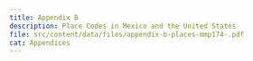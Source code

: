 ```yaml
---
title: Appendix B
description: Place Codes in Mexico and the United States
file: src/content/data/files/appendix-b-places-mmp174-.pdf
cat: Appendices
---
```

